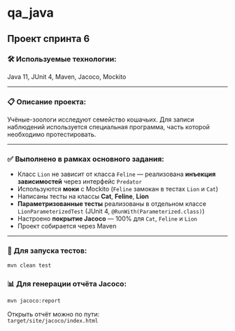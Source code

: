 # qa_java
## Проект спринта 6

### 🛠️ Используемые технологии:

Java 11, JUnit 4, Maven, Jacoco, Mockito

---

### 📋 Описание проекта:

Учёные-зоологи исследуют семейство кошачьих. Для записи наблюдений используется специальная программа, часть которой необходимо протестировать.

---

### ✅ Выполнено в рамках основного задания:

- Класс `Lion` не зависит от класса `Feline` — реализована **инъекция зависимостей** через интерфейс `Predator`
- Используются **моки** с Mockito (`Feline` замокан в тестах `Lion` и `Cat`)
- Написаны тесты на классы **Cat**, **Feline**, **Lion**
- **Параметризованные тесты** реализованы в отдельном классе `LionParameterizedTest` (JUnit 4, `@RunWith(Parameterized.class)`)
- Настроено **покрытие Jacoco** — 100% для `Cat`, `Feline` и `Lion`
- Проект собирается через Maven

---

### 🚀 Для запуска тестов:

```bash
mvn clean test
```

### 📊 Для генерации отчёта Jacoco:

```bash
mvn jacoco:report
```

Открыть отчёт можно по пути:  
`target/site/jacoco/index.html`